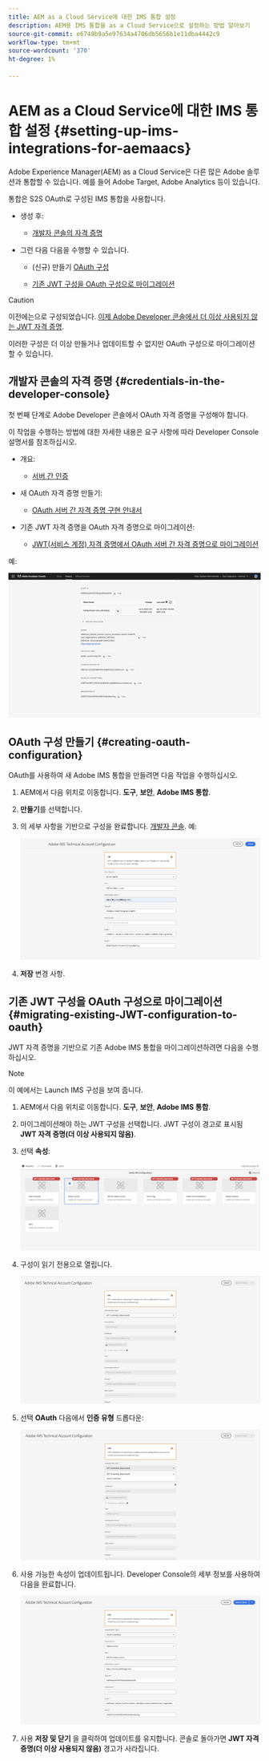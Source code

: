 ```yaml
---
title: AEM as a Cloud Service에 대한 IMS 통합 설정
description: AEM용 IMS 통합을 as a Cloud Service으로 설정하는 방법 알아보기
source-git-commit: e6749b9a5e97634a4706db5656b1e11dba4442c9
workflow-type: tm+mt
source-wordcount: '370'
ht-degree: 1%

---
```



# AEM as a Cloud Service에 대한 IMS 통합 설정 {#setting-up-ims-integrations-for-aemaacs}

Adobe Experience Manager(AEM) as a Cloud Service은 다른 많은 Adobe 솔루션과 통합할 수 있습니다. 예를 들어 Adobe Target, Adobe Analytics 등이 있습니다.

통합은 S2S OAuth로 구성된 IMS 통합을 사용합니다.

* 생성 후:

   * [개발자 콘솔의 자격 증명](#credentials-in-the-developer-console)

* 그런 다음 다음을 수행할 수 있습니다.

   * (신규) 만들기 [OAuth 구성](#creating-oauth-configuration)

   * [기존 JWT 구성을 OAuth 구성으로 마이그레이션](#migrating-existing-JWT-configuration-to-oauth)

>[!CAUTION]
>
>이전에는으로 구성되었습니다. [이제 Adobe Developer 콘솔에서 더 이상 사용되지 않는 JWT 자격 증명](/help/security/jwt-credentials-deprecation-in-adobe-developer-console.md).
>
>이러한 구성은 더 이상 만들거나 업데이트할 수 없지만 OAuth 구성으로 마이그레이션할 수 있습니다.

## 개발자 콘솔의 자격 증명 {#credentials-in-the-developer-console}

첫 번째 단계로 Adobe Developer 콘솔에서 OAuth 자격 증명을 구성해야 합니다.

이 작업을 수행하는 방법에 대한 자세한 내용은 요구 사항에 따라 Developer Console 설명서를 참조하십시오.

* 개요:

   * [서버 간 인증](https://developer.adobe.com/developer-console/docs/guides/authentication/ServerToServerAuthentication/)

* 새 OAuth 자격 증명 만들기:

   * [OAuth 서버 간 자격 증명 구현 안내서](https://developer.adobe.com/developer-console/docs/guides/authentication/ServerToServerAuthentication/implementation/)

* 기존 JWT 자격 증명을 OAuth 자격 증명으로 마이그레이션:

   * [JWT(서비스 계정) 자격 증명에서 OAuth 서버 간 자격 증명으로 마이그레이션](https://developer.adobe.com/developer-console/docs/guides/authentication/ServerToServerAuthentication/migration/)

예:

![개발자 콘솔의 OAuth 자격 증명](assets/ims-configuration-developer-console.png)

## OAuth 구성 만들기 {#creating-oauth-configuration}

OAuth를 사용하여 새 Adobe IMS 통합을 만들려면 다음 작업을 수행하십시오.

1. AEM에서 다음 위치로 이동합니다. **도구**, **보안**, **Adobe IMS 통합**.

1. **만들기**&#x200B;를 선택합니다.

1. 의 세부 사항을 기반으로 구성을 완료합니다. [개발자 콘솔](https://developer.adobe.com/developer-console/docs/guides/authentication/ServerToServerAuthentication/implementation/). 예:

   ![OAuth 구성 만들기](assets/ims-create-oauth-configuration.png)

1. **저장** 변경 사항.

## 기존 JWT 구성을 OAuth 구성으로 마이그레이션 {#migrating-existing-JWT-configuration-to-oauth}

JWT 자격 증명을 기반으로 기존 Adobe IMS 통합을 마이그레이션하려면 다음을 수행하십시오.

>[!NOTE]
>
>이 예에서는 Launch IMS 구성을 보여 줍니다.

1. AEM에서 다음 위치로 이동합니다. **도구**, **보안**, **Adobe IMS 통합**.

1. 마이그레이션해야 하는 JWT 구성을 선택합니다. JWT 구성이 경고로 표시됨 **JWT 자격 증명(더 이상 사용되지 않음)**.

1. 선택 **속성**:

   ![JWT 구성 선택](assets/ims-migrate-jwt-select-configuration.png)

1. 구성이 읽기 전용으로 열립니다.

   ![구성 속성 - 읽기 전용](assets/ims-migrate-jwt-properties-read-only.png)

1. 선택 **OAuth** 다음에서 **인증 유형** 드롭다운:

   ![인증 유형 선택](assets/ims-migrate-jwt-authentication-type.png)

1. 사용 가능한 속성이 업데이트됩니다. Developer Console의 세부 정보를 사용하여 다음을 완료합니다.

   ![전체 OAuth 세부 사항](assets/ims-migrate-jwt-complete-oauth-details.png)

1. 사용 **저장 및 닫기** 을 클릭하여 업데이트를 유지합니다.
콘솔로 돌아가면 **JWT 자격 증명(더 이상 사용되지 않음)** 경고가 사라집니다.